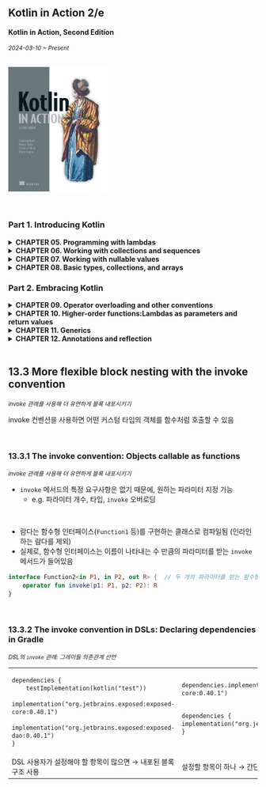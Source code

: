 ## Kotlin in Action 2/e

**Kotlin in Action, Second Edition**

<small><i>2024-03-10 ~ Present</i></small>

<br><img src="../img/kotlin-in-action-second-edition.jpg" alt="Kotlin in Action, Second Edition" width="40%" /><br>

<br>

### Part 1. Introducing Kotlin

<details>
<summary><b>CHAPTER 05. Programming with lambdas</b></summary>

<br>

<a href="./chapter05"> 🔗 link </a>
<br>

**TL;DR**

- **Lambda**: 다른 함수에 넘길 수 있는 작은 코드 조각
- **코틀린의 람다 문법**
  - 함수 인자로 전달할 경우, 괄호 밖으로 람다 표현 가능 → 코드 간결화
  - 인자가 하나일 경우, `it` 사용 가능 → 짧고 간단한 코드 작성 가능
- **람다와 외부 변수 캡처**
  - 외부 변수 캡처 가능
  - 자바와 달리, 바깥 함수의 변수를 읽거나 수정 가능
- **함수 참조**
  - `::메서드이름`, `::생성자이름`, `::프로퍼티이름` 사용 → 참조 생성 가능
  - 참조를 함수 인자로 전달 가능
- **컬렉션 함수 (`filter`, `map`, `all`, `any`)** 내에서 직접 원소 이터레이션 없이 컬렉션 연산 수행 가능
- SAM 인터페이스 구현 시, SAM 인터페이스 객체 생성 없이 람다를 전달해서 구현 가능
- **수신 객체 지정 람다**: 수신 객체의 메서드 직접 호출 가능
- 기존 코드와 다른 컨텍스트에서 동작 → 코드 구조화할 때 유용
- **표준 라이브러리 함수 활용**
  - **`with`** : 객체 참조 반복 없이 메서드 호출 가능
  - **`apply`** : 빌더 스타일 API로 객체 생성 및 초기화 가능
  - **`also`** : 객체에 대한 추가 작업 수행 가능

<br>
</details>

<details>
<summary><b>CHAPTER 06. Working with collections and sequences</b></summary>

<br>

<a href="./chapter06"> 🔗 link </a>
<br>

**TL;DR**

- **표준 라이브러리 함수**와 **람다**를 활용해 컬렉션을 효율적으로 처리할 수 있음
  - `filter`: Boolean 값이 결과인 함수로 컬렉션의 원소를 걸러내고 싶을 때 사용
    - `filterIndexed`: `filter`와 인덱스를 함께 필요할 때 사용
  - `map`: 입력 컬렉션의 원소를 입력한 람다 함수로 처리한 값으로 변환
    - `mapIndexed`: `map`와 인덱스를 함께 필요할 때 사용
  - `reduce`: 람다(누적기, accumulator)는 각 원소에 별로 호출되며 새로운 누적 값을 반환
    - `runningReduce`: `reduce` 연산의 모든 중간 누적 값을 포함해서 반환
  - `fold`: 람다에 컬렉션의 각 값과 이전 누적기를 적용하면서 누적기로 점차 결과를 만들어나감
    - `runningFold`: `fold` 연산의 모든 중간 누적 값을 포함해서 반환
  - `all`: 컬렉션의 모든 원소가 특정 조건을 만족하는지 판단
  - `any`: 컬렉션의 원소가 하나라도 있는지 판단 (= `!all`)
  - `none`: 컬렉션의 조건을 만족하는 원소가 전혀 없는지 판단 (= `!any`)
  - `count`: 조건을 만족하는 원소의 개수를 반환
  - `find`: 조건을 만족하는 첫 번째 원소를 반환
  - `partition`: 술어를 만족하는 그룹과 그렇지 않은 그룹으로 나눌 때 사용 (= `filter` + `filterNot`)
  - `groupBy`: 컬렉션의 원소를 어떤 특성에 따라 여러 그룹으로 나눌 때 사용
  - `associate`: **컬렉션으로부터 맵을 만들어내고 싶을 때** 사용
    - `associateWith`: **컬렉션 원소**를 **키**로 사용하고, **맵의 값**을 **생성하는 람다** 입력
    - `associateBy`: **컬렉션 원소**를 **맵의 값**으로 하고, **입력한 람다가 만들어내는 값**을 **맵의 키**로 사용
  - `replaceAll`: `MutableList` 에 적용하면 지정한 람다의 결과로 컬렉션의 모든 원소를 변경
  - `fill`: 가변 리스트의 모든 원소를 똑같은 값으로 바꾸는 특별한 경우에는 함수를 쓸 수 있음
  - `ifEmpty`: **컬렉션이 비어있을 때 기본값을 생성하는 람다를 제공**할 수 있음
    - `ifBlank`: **문자열**에서 **'공백(`" "`)'과 '비어있음(`""`)'일 때, 기본값을 지정**
  - `windowed`: 데이터를 연속적인 시간의 값들로 처리하고 싶을 경우, 슬라이딩 윈도우를 생성
  - `chunked`: 컬렉션을 주어진 크기의 서로 겹치지 않는 (서로소) 부분으로 나누고 싶을 때 사용
  - `zip`: 각 리스트의 값들이 서로의 인덱스에 따라 대응되는 경우, 두 컬렉션에서 같은 인덱스에 있는 원소들의 쌍으로 이뤄진 리스트 생성
  - `flatMap`: 컬렉션의 각 원소를 파라미터로 주어진 함수를 사용해 매핑 한 후, 변환한 결과를 하나의 리스트로 펼침
  - `flatten`: 변환할 것이 없고 단지 컬렉션의 컬렉션을 평평한 컬렉션으로 만들 경우 사용
- **시퀀스**를 활용하면 중간 결과 없이 연산을 지연 계산하여 성능을 최적화할 수 있음.
  - `asSequence()`: 컬렉션에 `asSequence()`를 호출해서 시퀀스로 변경
  - `generateSequence`: 주어진 이전의 원소로, 다음 원소를 계산

<br>
</details>

<details>
<summary><b>CHAPTER 07. Working with nullable values</b></summary>

<br>

<a href="./chapter07">🔗 link</a>
<br>

**TL;DR**

- 코틀린은 널이 될 수 있는 타입을 지원해 `NullPointerException` 오류를 컴파일 시점에 감지할 수 있음
- **안전한 호출 (`?.`)**: 널이 될 수 있는 객체의 메서드를 호출하거나 프로퍼티에 접근할 수 있음
- **엘비스 연산자 (`?:`)**: 어떤 식이 null 일 때 대신할 값을 지정할 수도 있고, 실행을 반환시키거나 예외를 던질 수도 있음
- **널 아님 단언 (`!!`)**: 컴파일러에게 주어진 값이 null 이 아니라고 약속하는 것
  - null 값에 대한 책임은 개발자에게 있음
- **`let` 함수**: 자신이 호출된 수신 객체를 람다에게 전달
  - 안전한 호출 연산자와 `let`을 함께 사용하면 널이 될 수 있는 타입의 객체를 널이 될 수 없는 타입으로 변환하는 효과가 있음
- **`as?` 연산자**: 값을 다른 타입으로 변환하는 것과 변환이 불가능한 경우를 처리하는 것을 한꺼번에 편리하게 처리할 수 있음

<br>
</details>

<details>
<summary><b>CHAPTER 08. Basic types, collections, and arrays</b></summary>

<br>

<a href="./chapter08">🔗 link</a>
<br>

**TL;DR**

- 기본적인 수를 표현하는 타입은 일반 클래스같지만 보통 자바의 원시 타입으로 컴파일됨
  - e.g. Kotlin `Int` → Java `int`
  - **코틀린의 부호 없는 수 클래스**
    - JVM 에는 상응하는 타입이 없음
    - 인라인 클래스를 통해 변환되며 원시 타입과 마찬가지 성능을 냄
- 널이 될 수 있는 원시 타입은 자바의 박싱된 원시 타입에 대응
  - e.g. Kotlin `Int` → Java `java.lang.Integer`
- `Any` 타입: 모든 다른 타입의 상위 타입. 자바 `Object` 타입에 대응.
- `Unit` 타입: 자바 `void`에 대응
- `Nothing` 타입은 함수가 정상적으로 끝나지 않는다는 것을 나타내는 타입
- 자바에서 온 타입은 코틀린에서 플랫폼 타입
- 코틀린 컬렉션은 표준 자바 클래스를 사용하지만, '읽기 전용'과 '변경 가능'한 컬렉션을 구분
- 코틀린에서 자바 클래스를 확장하거나 자바 인터페이스를 구현해야 한다면, 파라미터의 널 가능성과 변경 가능성을 주의 깊게 생각해야 함
- 코틀린에서도 배열을 사용할 수 있음. 하지만 컬렉션 권장
- 코틀린 `Array` 는 일반적 제네릭 클래스처럼 보이지만 **자바 배열**로 컴파일 됨
  - e.g. Kotlin `intArrayOf(0, 0, 0, 0, 0)` → Java `int[]`

<br>
</details>

### Part 2. Embracing Kotlin

<details>
<summary><b>CHAPTER 09. Operator overloading and other conventions</b></summary>

<br>

<a href="./chapter09">🔗 link</a>
<br>

**TL;DR**

- 코틀린은 정해진 컨벤션에 따라 함수를 정의해서 수학 연산을 오버로드할 수 있음
- 비교 연산자 (`=`, `!=`, `>`, `<` 등 ) 를 모든 객체에 사용할 수 있음
  - 비교 연산자는 `equals`와 `compareTo` 메서드 호출로 변환됨
- 자신이 정의한 클래스의 인스턴스에 대해 `[]` 와 `in` 연산을 사용할 수 있음
  - 단, 해당 클래스에 `get`, `set`, `contains` 함수 정의 필수
- 미리 정해진 컨벤션을 따라 범위를 만들거나 컬렉션과 배열의 원소를 이터레이션할 수 있음
  - `rangeTo`, `rangeUntil`
- 구조 분해 선언을 통해 한 객체의 상태를 분해해서 여러 변수에 대입할 수 있음
  - 데이터 클래스에 대해 구조 분해를 사용할 수 있음
  - 혹은, 클래스에 `componentN` 함수를 정의하면 구조 분해를 지원할 수 있음
- **위임 프로퍼티**를 통해 프로퍼티 값을 저장하거나 초기화하거나 읽거나 변경할 때 사용하는 로직을 재활용할 수 있음
- 표준 라이브러리 함수인 `lazy` 를 통해 지연 초기화 프로퍼티를 쉽게 구현할 수 있음
- `Delegates.observable` 함수를 사용하면 프로퍼티 변경을 관찰할 수 있는 옵저버를 쉽게 추가할 수 있음
- 맵을 위임 객체로 사용하는 위임 프로퍼티를 통해 다양한 속성을 제공하는 객체를 유연하게 다룰 수 있음

<br>
</details>

<details>
<summary><b>CHAPTER 10. Higher-order functions:Lambdas as parameters and return values</b></summary>

<br>

<a href="./chapter10">🔗 link</a>
<br>

**TL;DR**

<br>
</details>

<details>
<summary><b>CHAPTER 11. Generics</b></summary>

<br>

<a href="./chapter11">🔗 link</a>
<br>

**TL;DR**

- 코틀린 제네릭스는 자바와 아주 비슷해서, 제네릭 함수와 클래스를 자바와 비슷하게 선언할 수 있음
- **타입 소거** <sup>Type Erasure</sup>: 타입 인자가 실행 시점에 지워짐
  - 제네릭 타입의 타입 인자는 컴파일 시점에만 존재 (자바와 동일)
  - 제네릭 타입을 `is` 연산자로 검사할 수 없음
- 인라인 함수의 타입 파라미터를 `reified`로 표시해서 실체화
  - 실행 시점에 그 타입을 `is`로 검사하거나 `java.lang.Class` 인스턴스를 얻을 수 있음
- 변성은 **베이스 클래스가 같고 타입 파라미터가 다른 두 제네릭 타입 사이**의 상하위 타입 관계를 명시하는 방법
- 제네릭 클래스의 타입 파라미터가 **아웃 위치**에서만 사용되는 경우: 타입 파라미터를 `out` 으로 표시해서 공변성 명시 - 생성자
- 제네릭 클래스의 타입 파라미터가 **인 위치**에서만 사용되는 경우: 타입 파라미터를 `in` 으로 표시해서 반공변성 명시 - 소비자
- 공변성의 반대는 반공변성.
  - 코틀린의 읽기 전용 `List` 인터페이스: **공변적** ← `List<String>`은 `List<Any>`의 하위 타입
  - `Function1<in P, out R>` 함수 인터페이스: **첫 번째 타입 파라미터**에 대해서는 **반공변적**, **두 번째 타입 파라미터**에 대해서는 **공변적**
    - `(Animal) -> Int` 는 `(Cat) -> Number` 의 하위 타입
    - 즉, 함수 타입은 함수 파라미터 타입에 대해서는 반공변적이며 함수 반환 타입에 대해서는 공변적
- 코틀린에서의 제네릭 클래스의 **공변성 정의 지점**:
  - **선언 지점 변성**: 전체적으로 지정
  - **사용 지점 변성**: 구체적인 사용 위치에서 지정
- **스타 프로젝션**: 제네릭 클래스의 타입 인자가 어떤 타입인지 정확히 모르거나 혹은 중요하지 않을 때 사용
- **타입 별명**: 타입에 대해 더 짧은 이름이나 다른 이름을 부여
  - 타입 별명은 컴파일 시점에 원래의 타입으로 치환.

<br>
</details>

<details>
<summary><b>CHAPTER 12. Annotations and reflection</b></summary>

<br>

<a href="./chapter12">🔗 link</a>
<br>

**TL;DR**

- 코틀린에서는 넓은 범위(파일, 식 등)의 타깃에 대해 어노테이션을 붙일 수 있음
- 어노테이션 인자로 기본 타임 값, 문자열, 이넘, 클래스 참조, 다른 어노테이션 클래스의 인스턴스, 배열을 사용할 수 있음
- 어노테이션의 사용 지점 타깃을 명시 가능 (e.g. `@get:JvmName`)
  - 여러 가지 바이트코드 요소를 만들어내는 경우, 정확히 어떤 부분에 어노테이션을 적용할지 지정할 수 있음
- 어노테이션 클래스 정의: `annotation class` 
  - 모든 파라미터를 `val` 프로퍼티로 표시한 주 생성자가 있어야 하고, 본문은 없어야 함
- 메타어노테이션을 사용해 타깃, 어노테이션 유지 모드 등 여러 어노테이션 특성을 지정할 수 있음
- **리플렉션 API**: 실행 시점에 객체의 메서드와 프로퍼티를 동적으로 열거하고 접근할 수 있음. 
  - 리플렉션 API에는 클래스(`KClass`), 함수(`KFunction`) 등 여러 종류의 선언을 표현하는 인터페이스가 있음
- `::class`로 `KClass` 인스턴스 가져오기
  - 클래스는 `ClassName::class`를 사용
  - 객체는 `objName::class`를 사용
- `Function`과 `KProperty` 인터페이스는 모두 `Kcallable` 을 확장
  - `KCallable`은 제네릭 `call` 메서드 제공
  - `KCallable.callBy` 메서드: 메서드 호출 시, 디폴트 파라미터 값을 사용할 수 있음
- `KFunction0`, `KFunction1` 등의 인터페이스는 모두 파라미터 개수가 다른 함수를 표현하며 `invoke` 메서드를 사용해 함수를 호출할 수 있음
- `KProperty`, `KProperty1` 은 수신 객체의 개수가 다른 프로퍼티들을 표현하며 값을 얻기 위한 `get` 메서드를 지원
- `KMutableProperty0` 과 `KMutableProperty1`은 각각 `KProperty0` 과 `KProperty1` 을 확장하며 `set` 메서드를 통해 프로퍼티 값을 변경할 수 있음
- `KType` 의 실행 시점 표현을 얻기 위해 `typeOf<T>()` 함수 사용

<br>
</details>

<br>

## 13.3 More flexible block nesting with the invoke convention

<small><i>invoke 관례를 사용해 더 유연하게 블록 내포시키기</i></small>

invoke 컨벤션을 사용하면 어떤 커스텀 타입의 객체를 함수처럼 호출할 수 있음

<br>

### 13.3.1 The invoke convention: Objects callable as functions

<small><i>invoke 관례를 사용해 더 유연하게 블록 내포시키기</i></small>

- `invoke` 메서드의 특정 요구사항은 없기 때문에, 원하는 파라미터 지정 가능
  - e.g. 파라미터 개수, 타입, `invoke` 오버로딩

<br>

- 람다는 함수형 인터페이스(`Function1` 등)를 구현하는 클래스로 컴파일됨 (인라인하는 람다를 제외)
- 실제로, 함수형 인터페이스는 이름이 나타내는 수 만큼의 파라미터를 받는 `invoke` 메서드가 들어있음

```kotlin
interface Function2<in P1, in P2, out R> {  // 두 개의 파라미터를 받는 함수형 인터페이스
    operator fun invoke(p1: P1, p2: P2): R
}
```

<br>

### 13.3.2 The invoke convention in DSLs: Declaring dependencies in Gradle

<small><i>DSL의 `invoke` 관례: 그레이들 의존관계 선언</i></small>

<table>
  <tr>
    <td>
    <pre><code>dependencies { 
    testImplementation(kotlin("test"))
    implementation("org.jetbrains.exposed:exposed-core:0.40.1")
    implementation("org.jetbrains.exposed:exposed-dao:0.40.1")
}
</code></pre></td>
    <td><pre><code>dependencies.implementation("org.jetbrains.exposed:exposed-core:0.40.1")
 
dependencies {
    implementation("org.jetbrains.exposed:exposed-core:0.40.1")
}</code></pre></td>
</tr>
  <tr>
    <td>DSL 사용자가 설정해야 할 항목이 많으면 → 내포된 블록 구조 사용</td>
    <td>설정할 항목이 하나 → 간단한 함수 호출 구조를 사용 (코드 단순성 유지)</td>
  </tr>
</table>


